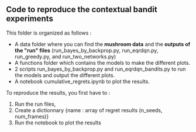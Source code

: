 ## Code to reproduce the contextual bandit experiments

This folder is organized as follows :

* A data folder where you can find the **mushroom data** and the **outputs of the "run" files** (run_bayes_by_backprop.py, run_eqrdqn.py, run_greedy.py, and run_two_networks.py) 
* A functions folder which contains the models to make the different plots.
* 2 scripts run_bayes_by_backprop.py and run_eqrdqn_bandits.py to run the models and output the different plots. 
* A notebook cumulative_regrets.ipynb to plot the results.

To reproduce the results, you first have to :

1) Run the run files,
2) Create a dictionnary {name : array of regret results (n_seeds, num_frames)}
3) Run the notebook to plot the results
